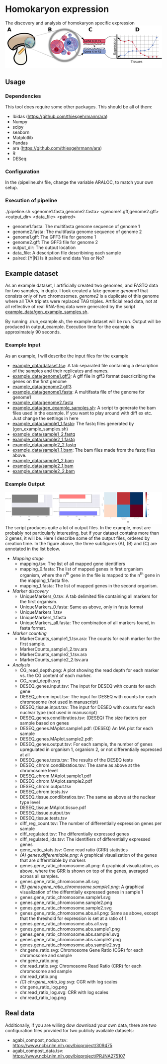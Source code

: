 # Homokaryon expression
The discovery and analysis of homokaryon specific expression
![The General Overview of Homokaryon Specific Expression](readme/figure0.png)
## Usage

### Dependencies
  This tool does require some other packages. This should be all of them:
  * Ibidas (https://github.com/thiesgehrmann/ara)
  * Numpy
  * scipy
  * seaborn
  * Matplotlib
  * Pandas
  * ara (https://github.com/thiesgehrmann/ara)
  * R
  * DESeq

### Configuration
  In the /pipeline.sh/ file, change the variable ARALOC, to match your own setup.

### Execution of pipeline
   ./pipeline.sh \<genome1.fasta,genome2.fasta\> \<genome1.gff,genome2.gff\> \<output_dir\> \<data_file\> \<paired\>

  * genome1.fasta: The multifasta genome sequence of genome 1
  * genome2.fasta: The multifasta genome sequence of genome 2
  * genome1.gff:   The GFF3 file for genome 1
  * genome2.gff:   The GFF3 file for genome 2
  * output_dir:    The output location
  * data_file:     A description file describining each sample
  * paired:        [Y|N] Is it paired end data Yes or No?
 

## Example dataset
  As an example dataset, I artificially created two genomes, and FASTQ data for two samples, in duplo.
  I took created a fake genome *genome1* that consists only of two chromosomes.
  *genome2* is a duplicate of this genome where all TAA triplets were replaced TAG triples.
  Artificial read data, not at all reflective of real RNA-Seq data were generated by the script [example_data/gen_example_samples.sh](example_data/gen_example_samples.sh).

  By running ./run_example.sh, the example dataset will be run. Output will be produced in output_example.
  Execution time for the example is approximately 90 seconds.

### Example Input
  As an example, I will describe the input files for the example

  * [example_data/dataset.tsv](example_data/dataset.tsv): A tab separated file containing a description of the samples and their replicates and names.
  * [example_data/genome1.gff3](example_data/genome1.gff3): A gff file in gff3 format descricribing the genes on the first genome
  * [example_data/genome2.gff3](example_data/genome2.gff3)
  * [example_data/genome1.fasta](example_data/genome1.fasta): A multifasta file of the genome for genome1
  * [example_data/genome2.fasta](example_data/genome2.fasta)
  * [example_data/gen_example_samples.sh](example_data/gen_example_samples.sh): A script to generate the bam files used in the example. If you want to play around with diff ex etc. Just change the settings in here
  * [example_data/sample1_1.fastq](example_data/sample1_1.fastq): The fastq files generated by (gen_example_samples.sh)
  * [example_data/sample1_2.fastq](example_data/sample1_2.fastq)
  * [example_data/sample2_1.fastq](example_data/sample2_1.fastq)
  * [example_data/sample2_2.fastq](example_data/sample2_2.fastq)
  * [example_data/sample1_1.bam](example_data/sample1_1.bam): The bam files made from the fastq files above.
  * [example_data/sample1_2.bam](example_data/sample1_2.bam)
  * [example_data/sample2_1.bam](example_data/sample2_1.bam)
  * [example_data/sample2_2.bam](example_data/sample2_2.bam)


### Example Output
  ![Some output figures of the analysis when run on the example dataset](readme/example_output.png)
  The script produces quite a lot of output files.
  In the example, most are probably not particularly interesting, but if your dataset contains more than 2 genes, it will be.
  Here I describe some of the output files, ordered by creation time.
  In the figure above, the three subfigures (A), (B) and (C) are annotated in the list below.
  * *Mapping stage*
    * mapping.tsv: The list of all mapped gene identifiers
    * mapping_0.fasta: The list of mapped genes in first organism organism, where the n<sup>th</sup> gene in the file is mapped to the n<sup>th</sup> gene in the mapping_1.fasta file.
    * mapping_1.fasta: The list of mapped genes in the second organism.
  * *Marker discovery*
    * UniqueMarkers_0.tsv: A tab delimited file containing all markers for the first organism.
    * UniqueMarkers_0.fasta: Same as above, only in fasta format
    * UniqueMarkers_1.tsv
    * UniqueMarkers_1.fasta
    * UniqueMarkers_all.fasta: The combination of all markers found, in fasta format.
  * *Marker counting*
    * MarkerCounts_sample1_1.tsv.ara: The counts for each marker for the first sample.
    * MarkerCounts_sample1_2.tsv.ara
    * MarkerCounts_sample2_1.tsv.ara
    * MarkerCounts_sample2_2.tsv.ara
  * *Analysis*
    * CG_read_depth.png: A plot showing the read depth for each marker vs. the CG content of each marker.
    * CG_read_depth.svg
    * DESEQ_genes.input.tsv: The input for DESEQ with counts for each gene
    * DESEQ_chrom.input.tsv: The input for DESEQ with counts for each chromosome (not used in manuscript)
    * DESEQ_tissue.input.tsv: The input for DESEQ with counts for each nuclear type (not used in manuscript)
    * DESEQ_genes.condlibratios.tsv: (DESEQ) The size factors per sample based on genes
    * DESEQ_genes.MAplot.sample1.pdf: (DESEQ) An MA plot for each sample 
    * DESEQ_genes.MAplot.sample2.pdf:
    * DESEQ_genes.output.tsv: For each sample, the number of genes upregulated in organism 1, organism 2, or not differentially expressed at all
    * DESEQ_genes.tests.tsv: The results of the DESEQ tests
    * DESEQ_chrom.condlibratios.tsv: The same as above at the chromosome level
    * DESEQ_chrom.MAplot.sample1.pdf
    * DESEQ_chrom.MAplot.sample2.pdf
    * DESEQ_chrom.output.tsv
    * DESEQ_chrom.tests.tsv
    * DESEQ_tissue.condlibratios.tsv: The same as above at the nuclear type level
    * DESEQ_tissue.MAplot.tissue.pdf
    * DESEQ_tissue.output.tsv
    * DESEQ_tissue.tests.tsv
    * diff_reg_count.tsv: The number of differentially expression genes per sample
    * diff_regulated.tsv: The differentially expressed genes
    * diff_regulated_ids.tsv: The identifiers of differentially expressed genes
    * gene_ratio_stats.tsv: Gene read ratio (GRR) statistics
    * *(A) genes.differentiable.png*: A graphical visualization of the genes that are differntiable by markers
    * genes.gene_ratio_chromosome.all.png: A graphical visualization, as above, where the GRR is shown on top of the genes, averaged across all samples.
    * genes.gene_ratio_chromosome.all.svg
    * *(B) genes.gene_ratio_chromosome.sample1.png*: A graphical visualization of the differntially expressed genes in sample 1
    * genes.gene_ratio_chromosome.sample1.svg
    * genes.gene_ratio_chromosome.sample2.png
    * genes.gene_ratio_chromosome.sample2.svg
    * genes.gene_ratio_chromosome.abs.all.png: Same as above, except that the threshold for expression is set at a ratio of 1.
    * genes.gene_ratio_chromosome.abs.all.svg
    * genes.gene_ratio_chromosome.abs.sample1.png
    * genes.gene_ratio_chromosome.abs.sample1.svg
    * genes.gene_ratio_chromosome.abs.sample2.png
    * genes.gene_ratio_chromosome.abs.sample2.svg
    * chr.gene_ratio.svg: Chromosome Gene Ratio (CGR) for each chromosome and sample
    * chr.gene_ratio.png
    * chr.read_ratio.svg: Chromosome Read Ratio (CRR) for each chromosome and sample
    * chr.read_ratio.png
    * *(C) chr.gene_ratio_log.svg*: CGR with log scales
    * chr.gene_ratio_log.png
    * chr.read_ratio_log.svg: CRR with log scales
    * chr.read_ratio_log.png

## Real data

  Additionally, if you are willing dow download your own data, there are two configuration files provided for two publicly available datasets:
  * agabi_compost_nodup.tsv: https://www.ncbi.nlm.nih.gov/bioproject/309475
  * agabi_compost_data.tsv: https://www.ncbi.nlm.nih.gov/bioproject/PRJNA275107



